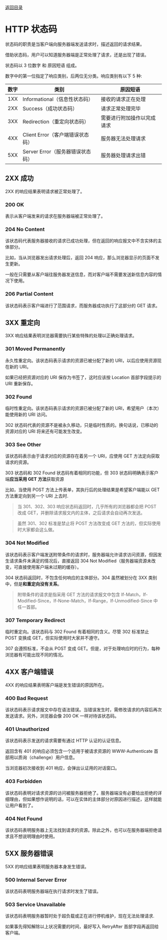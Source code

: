 [返回目录](./readme.md)

# HTTP 状态码

状态码的职责是当客户端向服务器端发送请求时，描述返回的请求结果。

借助状态码，用户可以知道服务器端是正常处理了请求，还是出现了错误。

状态码以 3 位数字 和 原因短语 组成。

数字中的第一位指定了响应类别，后两位无分类。响应类别有以下 5 种:

数字 | 类别 | 原因短语
--- | --- | ---
1XX | Informational（信息性状态码） | 接收的请求正在处理  
2XX | Success（成功状态码）| 请求正常处理完毕
3XX | Redirection（重定向状态码）| 需要进行附加操作以完成请求
4XX | Client Error（客户端错误状态码）| 服务器无法处理请求
5XX | Server Error（服务器错误状态码）| 服务器处理请求出错

## 2XX 成功

2XX 的响应结果表明请求被正常处理了。

### 200 OK
表示从客户端发来的请求在服务器端被正常处理了。

### 204 No Content

该状态码代表服务器接收的请求已成功处理，但在返回的响应报文中不含实体的主体部分。

比如，当从浏览器发出请求处理后，返回 204 响应，那么浏览器显示的页面不发生更新。

一般在只需要从客户端往服务器发送信息，而对客户端不需要发送新信息内容的情况下使用。

### 206 Partial Content

该状态码表示客户端进行了范围请求，而服务器成功执行了这部分的 GET 请求。

## 3XX 重定向 

3XX 响应结果表明浏览器需要执行某些特殊的处理以正确处理请求。

### 301 Moved Permanently

永久性重定向。该状态码表示请求的资源已被分配了新的 URI，以后应使用资源现在新的 URI。

如果已经把资源对应的 URI 保存为书签了，这时应该按 Location 首部字段提示的 URI 重新保存。

### 302 Found

临时性重定向。该状态码表示请求的资源已被分配了新的 URI，希望用户（本次）能使用新的 URI 访问。

302 状态码代表的资源不是被永久移动，只是临时性质的。换句话说，已移动的资源对应的 URI 将来还有可能发生改变。

### 303 See Other

该状态码表示由于请求对应的资源存在着另一个 URI，应使用 GET 方法定向获取请求的资源。

303 状态码和 302 Found 状态码有着相同的功能，但 303 状态码明确表示客户端**应当采用 GET 方法**获取资源

比如，当使用 POST 方法上传表单，其执行后的处理结果是希望客户端能以 GET 方法重定向到另一个 URI 上去时.

> 当 301、302、303 响应状态码返回时，几乎所有的浏览器都会把 POST 改成 GET，并删除请求报文内的主体，之后请求会自动再次发送。

> 虽然 301、302 标准是禁止将 POST 方法改变成 GET 方法的，但实际使用时大家都会这么做。

### 304 Not Modified

该状态码表示客户端发送附带条件的请求时，服务器端允许请求访问资源，但因发生请求条件未满足的情况后，直接返回 304 Not Modified（服务器端资源未改变，可直接使用客户端未过期的缓存）。

304 状态码返回时，不包含任何响应的主体部分。304 虽然被划分在 3XX 类别中，但是**和重定向没有关系**。

> 附带条件的请求是指采用 GET 方法的请求报文中包含 If-Match，If-Modified-Since，If-None-Match，If-Range，If-Unmodified-Since 中任一首部。

### 307 Temporary Redirect

临时重定向。该状态码与 302 Found 有着相同的含义。尽管 302 标准禁止 POST 变换成 GET，但实际使用时大家并不遵守。

307 会遵照标准，不会从 POST 变成 GET。但是，对于处理响应时的行为，每种浏览器有可能出现不同的情况。 

## 4XX 客户端错误 

4XX 的响应结果表明客户端是发生错误的原因所在。

### 400 Bad Request

该状态码表示请求报文中存在语法错误。当错误发生时，需修改请求的内容后再次发送请求。另外，浏览器会像 200 OK 一样对待该状态码。

### 401 Unauthorized

该状态码表示发送的请求需要有通过 HTTP 认证的认证信息。

返回含有 401 的响应必须包含一个适用于被请求资源的 WWW-Authenticate 首部用以质询（challenge）用户信息。

当浏览器初次接收到 401 响应，会弹出认证用的对话窗口。

### 403 Forbidden

该状态码表明对请求资源的访问被服务器拒绝了。服务器端没有必要给出拒绝的详细理由，但如果想作说明的话，可以在实体的主体部分对原因进行描述，这样就能让用户看到了。

### 404 Not Found

该状态码表明服务器上无法找到请求的资源。除此之外，也可以在服务器端拒绝请求且不想说明理由时使用。

## 5XX 服务器错误 

5XX 的响应结果表明服务器本身发生错误。

### 500 Internal Server Error

该状态码表明服务器端在执行请求时发生了错误。

### 503 Service Unavailable

该状态码表明服务器暂时处于超负载或正在进行停机维护，现在无法处理请求.

如果事先得知解除以上状况需要的时间，最好写入 RetryAfter 首部字段再返回给客户端。